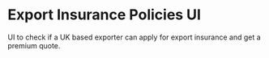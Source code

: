 # Export Insurance Policies UI

UI to check if a UK based exporter can apply for export insurance and get a premium quote.

